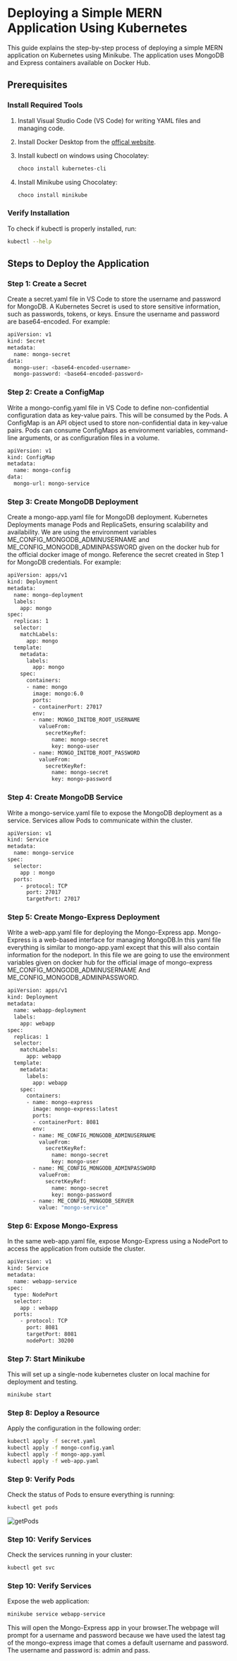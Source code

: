 # Deploying a Simple MERN Application Using Kubernetes 


This guide explains the step-by-step process of deploying a simple MERN application on Kubernetes using Minikube. The application uses MongoDB and Express containers available on Docker Hub.

## Prerequisites

### Install Required Tools
1. Install Visual Studio Code (VS Code) for writing YAML files and managing code.
2. Install Docker Desktop from the [offical website](https://docs.docker.com/desktop/setup/install/windows-install/).
3. Install kubectl on windows using Chocolatey:
   
   ```bash
   choco install kubernetes-cli 
   ```
4. Install Minikube using Chocolatey:
   
   ```bash
   choco install minikube
   ```
 ### Verify Installation 
 To check if kubectl is properly installed, run:
  
  ```bash
  kubectl --help
  ```

## Steps to Deploy the Application 

### Step 1: Create a Secret
Create a secret.yaml file in VS Code to store the username and password for MongoDB. A Kubernetes Secret is used to store sensitive information, such as passwords, tokens, or keys.
Ensure the username and password are base64-encoded. For example:

```bash
apiVersion: v1
kind: Secret
metadata:
  name: mongo-secret
data:
  mongo-user: <base64-encoded-username>
  mongo-password: <base64-encoded-password>

```

### Step 2: Create a ConfigMap 
Write a mongo-config.yaml file in VS Code to define non-confidential configuration data as key-value pairs. This will be consumed by the Pods. A ConfigMap is an API object used to store non-confidential data in key-value pairs. Pods can consume ConfigMaps as environment variables, command-line arguments, or as configuration files in a volume.

```bash
apiVersion: v1
kind: ConfigMap
metadata:
  name: mongo-config
data:
  mongo-url: mongo-service
```

### Step 3: Create MongoDB Deployment 
Create a mongo-app.yaml file for MongoDB deployment. Kubernetes Deployments manage Pods and ReplicaSets, ensuring scalability and availability.
We are using the environment variables ME_CONFIG_MONGODB_ADMINUSERNAME and ME_CONFIG_MONGODB_ADMINPASSWORD given on the docker hub for the official docker image of mongo. 
Reference the secret created in Step 1 for MongoDB credentials. For example:

```bash
apiVersion: apps/v1
kind: Deployment
metadata:
  name: mongo-deployment
  labels:
    app: mongo
spec:
  replicas: 1
  selector:
    matchLabels:
      app: mongo
  template:
    metadata:
      labels:
        app: mongo
    spec:
      containers:
      - name: mongo
        image: mongo:6.0
        ports:
        - containerPort: 27017
        env:
        - name: MONGO_INITDB_ROOT_USERNAME
          valueFrom:
            secretKeyRef:
              name: mongo-secret
              key: mongo-user
        - name: MONGO_INITDB_ROOT_PASSWORD
          valueFrom:
            secretKeyRef:
              name: mongo-secret
              key: mongo-password  

```


### Step 4: Create MongoDB Service
Write a mongo-service.yaml file to expose the MongoDB deployment as a service. Services allow Pods to communicate within the cluster.

```bash
apiVersion: v1
kind: Service
metadata:
  name: mongo-service
spec:
  selector:
    app : mongo
  ports:
    - protocol: TCP
      port: 27017
      targetPort: 27017

```

### Step 5: Create Mongo-Express Deployment 
Write a web-app.yaml file for deploying the Mongo-Express app. Mongo-Express is a web-based interface for managing MongoDB.In this yaml file everything is similar to mongo-app.yaml except that this will also contain information for the nodeport.
In this file we are going to use the environment variables given on docker hub for the official image of mongo-express ME_CONFIG_MONGODB_ADMINUSERNAME 
And  ME_CONFIG_MONGODB_ADMINPASSWORD.

```bash
apiVersion: apps/v1
kind: Deployment
metadata:
  name: webapp-deployment
  labels:
    app: webapp
spec:
  replicas: 1
  selector:
    matchLabels:
      app: webapp
  template:
    metadata:
      labels:
        app: webapp
    spec:
      containers:
      - name: mongo-express
        image: mongo-express:latest
        ports:
        - containerPort: 8081
        env:
        - name: ME_CONFIG_MONGODB_ADMINUSERNAME 
          valueFrom:
            secretKeyRef:
              name: mongo-secret
              key: mongo-user
        - name: ME_CONFIG_MONGODB_ADMINPASSWORD 
          valueFrom:
            secretKeyRef:
              name: mongo-secret
              key: mongo-password   
        - name: ME_CONFIG_MONGODB_SERVER 
          value: "mongo-service"
```


### Step 6: Expose Mongo-Express 
In the same web-app.yaml file, expose Mongo-Express using a NodePort to access the application from outside the cluster.

```bash
apiVersion: v1
kind: Service
metadata:
  name: webapp-service
spec:
  type: NodePort
  selector: 
    app : webapp
  ports:
    - protocol: TCP
      port: 8081
      targetPort: 8081
      nodePort: 30200

```

### Step 7: Start Minikube
This will set up a single-node kubernetes cluster on local machine for deployment and testing.

```bash
minikube start
```

### Step 8: Deploy a Resource
Apply the configuration in the following order:

```bash
kubectl apply -f secret.yaml
kubectl apply -f mongo-config.yaml
kubectl apply -f mongo-app.yaml
kubectl apply -f web-app.yaml
```

### Step 9: Verify Pods
Check the status of Pods to ensure everything is running:

```bash
kubectl get pods
```
![getPods](https://github.com/user-attachments/assets/bf278dd3-780b-443b-a0f9-85b7c2d4c058)

### Step 10: Verify Services
Check the services running in your cluster:

```bash 
kubectl get svc

```

### Step 10: Verify Services
Expose the web application:

```bash
minikube service webapp-service
```
This will open the Mongo-Express app in your browser.The webpage will prompt for a username and password because we have used the latest tag of the mongo-express image that comes a default username and password. The username and password is: admin and pass.
